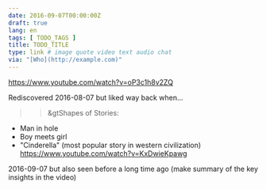 ```yaml
---
date: 2016-09-07T00:00:00Z
draft: true
lang: en
tags: [ TODO_TAGS ]
title: TODO_TITLE
type: link # image quote video text audio chat
via: "[Who](http://example.com)"
---
```


<https://www.youtube.com/watch?v=oP3c1h8v2ZQ>

Rediscovered 2016-08-07 but liked way back when...


>>&gtShapes of Stories:
- Man in hole
- Boy meets girl
- "Cinderella" (most popular story in western civilization)
<https://www.youtube.com/watch?v=KxDwieKpawg>

2016-09-07 but also seen before a long time ago
(make summary of the key insights in the video)

